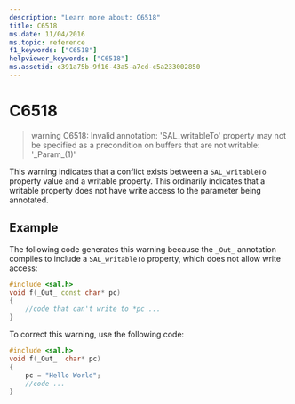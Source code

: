 ```yaml
---
description: "Learn more about: C6518"
title: C6518
ms.date: 11/04/2016
ms.topic: reference
f1_keywords: ["C6518"]
helpviewer_keywords: ["C6518"]
ms.assetid: c391a75b-9f16-43a5-a7cd-c5a233002850
---
```

# C6518

> warning C6518: Invalid annotation: 'SAL_writableTo' property may not be specified as a precondition on buffers that are not writable: '\_Param\_(1)'

This warning indicates that a conflict exists between a `SAL_writableTo` property value and a writable property. This ordinarily indicates that a writable property does not have write access to the parameter being annotated.

## Example

The following code generates this warning because the `_Out_` annotation compiles to include a `SAL_writableTo` property, which does not allow write access:

```cpp
#include <sal.h>
void f(_Out_ const char* pc)
{
    //code that can't write to *pc ...
}
```

To correct this warning, use the following code:

```cpp
#include <sal.h>
void f(_Out_  char* pc)
{
    pc = "Hello World";
    //code ...
}
```
